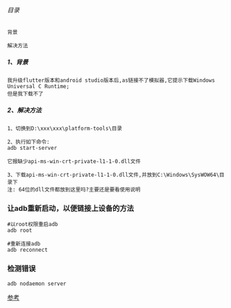 ###### 目录
```
背景

解决方法
```

##### 1、背景
```
我升级flutter版本和android studio版本后,as链接不了模拟器,它提示下载Windows Universal C Runtime;
但是我下载不了
```

##### 2、解决方法
```
1、切换到D:\xxx\xxx\platform-tools\目录
```
```
2、执行如下命令:
adb start-server

它报缺少api-ms-win-crt-private-l1-1-0.dll文件
```
```
3、下载api-ms-win-crt-private-l1-1-0.dll文件,并放到C:\Windows\SysWOW64\目录下
注: 64位的dll文件都放到这里吗?主要还是要看使用说明
```
### 让adb重新启动，以便链接上设备的方法
```
#以root权限重启adb
adb root
```
```
#重新连接adb
adb reconnect
```
### 检测错误
```
adb nodaemon server
```
[参考](https://www.jianshu.com/p/689aed65364c)
